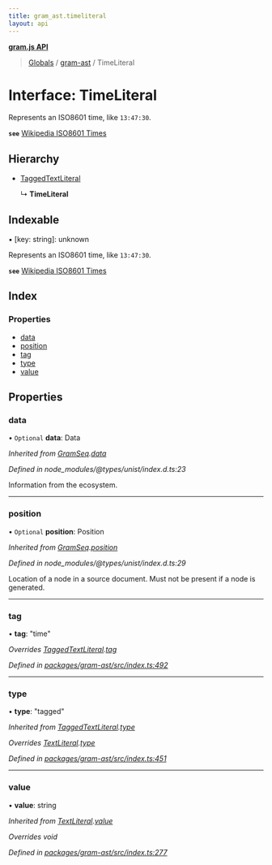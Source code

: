 ```yaml
---
title: gram_ast.timeliteral
layout: api
---
```


**[gram.js API](../README.md)**

> [Globals](../globals.md) / [gram-ast](../modules/gram_ast.md) / TimeLiteral

# Interface: TimeLiteral

Represents an ISO8601 time, like `13:47:30`.

**`see`** [Wikipedia ISO8601 Times](https://en.wikipedia.org/wiki/ISO_8601#Times)

## Hierarchy

* [TaggedTextLiteral](gram_ast.taggedtextliteral.md)

  ↳ **TimeLiteral**

## Indexable

▪ [key: string]: unknown

Represents an ISO8601 time, like `13:47:30`.

**`see`** [Wikipedia ISO8601 Times](https://en.wikipedia.org/wiki/ISO_8601#Times)

## Index

### Properties

* [data](gram_ast.timeliteral.md#data)
* [position](gram_ast.timeliteral.md#position)
* [tag](gram_ast.timeliteral.md#tag)
* [type](gram_ast.timeliteral.md#type)
* [value](gram_ast.timeliteral.md#value)

## Properties

### data

• `Optional` **data**: Data

*Inherited from [GramSeq](gram_ast.gramseq.md).[data](gram_ast.gramseq.md#data)*

*Defined in node_modules/@types/unist/index.d.ts:23*

Information from the ecosystem.

___

### position

• `Optional` **position**: Position

*Inherited from [GramSeq](gram_ast.gramseq.md).[position](gram_ast.gramseq.md#position)*

*Defined in node_modules/@types/unist/index.d.ts:29*

Location of a node in a source document.
Must not be present if a node is generated.

___

### tag

•  **tag**: \"time\"

*Overrides [TaggedTextLiteral](gram_ast.taggedtextliteral.md).[tag](gram_ast.taggedtextliteral.md#tag)*

*Defined in [packages/gram-ast/src/index.ts:492](https://github.com/gram-data/gram-js/blob/4926192/packages/gram-ast/src/index.ts#L492)*

___

### type

•  **type**: \"tagged\"

*Inherited from [TaggedTextLiteral](gram_ast.taggedtextliteral.md).[type](gram_ast.taggedtextliteral.md#type)*

*Overrides [TextLiteral](gram_ast.textliteral.md).[type](gram_ast.textliteral.md#type)*

*Defined in [packages/gram-ast/src/index.ts:451](https://github.com/gram-data/gram-js/blob/4926192/packages/gram-ast/src/index.ts#L451)*

___

### value

•  **value**: string

*Inherited from [TextLiteral](gram_ast.textliteral.md).[value](gram_ast.textliteral.md#value)*

*Overrides void*

*Defined in [packages/gram-ast/src/index.ts:277](https://github.com/gram-data/gram-js/blob/4926192/packages/gram-ast/src/index.ts#L277)*
